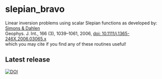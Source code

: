 # slepian_bravo
Linear inversion problems using scalar Slepian functions as developed by:<br>
<a href="http://geoweb.princeton.edu/people/simons/Simons+2006-GJI.html">Simons &amp; Dahlen</a><br>
Geophys. J. Int., 166 (3), 1039–1061, 2006, <a href="http://dx.doi.org/10.1111/j.1365-246X.2006.03065.x">doi: 10.1111/j.1365-246X.2006.03065.x</a><br>
which you may cite if you find any of these routines useful! 

## Latest release
[![DOI](https://zenodo.org/badge/6548/csdms-contrib/slepian_bravo.svg)](https://zenodo.org/badge/latestdoi/6548/csdms-contrib/slepian_bravo)
